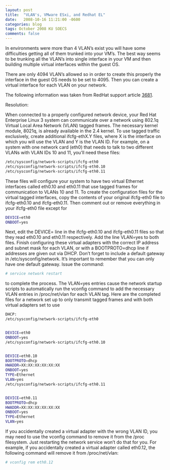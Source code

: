 ```yaml
---
layout: post
title:  "VLAN's, VMware ESxi, and Redhat EL"
date:   2008-10-16 11:21:00 -0600
categories: blog
tags: October 2008 KU SOECS
comments: false
---
```

In environments were more than 4 VLAN’s exist you will have some difficulties getting all of them trunked into your VM’s. The best way seems to be trunking all the VLAN’s into single interface in your VM and then building multiple virtual interfaces within the guest OS.

There are only 4094 VLAN’s allowed so in order to create this properly the interface in the guest OS needs to be set to 4095. Then you can create a virtual interface for each VLAN on your network.

The following information was taken from RedHat support article [3681](http://kbase.redhat.com/faq/FAQ_45_3681.shtm).

Resolution:

When connected to a properly configured network device, your Red Hat Enterprise Linux 3 system can communicate over a network using 802.1q Virtual Local Area Network (VLAN) tagged frames. The necessary kernel module, 8021q, is already available in the 2.4 kernel.
To use tagged traffic exclusively, create additional ifcfg-ethX.Y files, where X is the interface on which you will use the VLAN and Y is the VLAN ID. For example, on a system with one network card (eth0) that needs to talk to two different VLANs with VLAN IDs 10 and 11, you’ll need these files:

``` bash
/etc/sysconfig/network-scripts/ifcfg-eth0
/etc/sysconfig/network-scripts/ifcfg-eth0.10
/etc/sysconfig/network-scripts/ifcfg-eth0.11
```

These files will configure your system to have two virtual Ethernet interfaces called eth0.10 and eth0.11 that use tagged frames for communication to VLANs 10 and 11. To create the configuration files for the virtual tagged interfaces, copy the contents of your original ifcfg-eth0 file to ifcfg-eth0.10 and ifcfg-eth0.11. Then comment out or remove everything in your ifcfg-eth0 file except for

``` bash
DEVICE=eth0
ONBOOT=yes
```

Next, edit the DEVICE= line in the ifcfg-eth0.10 and ifcfg-eth0.11 files so that they read eth0.10 and eth0.11 respectively. Add the line VLAN=yes to both files. Finish configuring these virtual adapters with the correct IP address and subnet mask for each VLAN, or with a BOOTPROTO=dhcp line if addresses are given out via DHCP. Don’t forget to include a default gateway in /etc/sysconfig/network. It’s important to remember that you can only have one default gateway.
Issue the command:

``` bash
# service network restart
```

to complete the process. The VLAN=yes entries cause the network startup scripts to automatically run the vconfig command to add the necessary VLAN entries in /proc/net/vlan for each VLAN tag.
Here are the completed files for a network set up to only transmit tagged frames and with both virtual adapters set to use

``` bash
DHCP:
/etc/sysconfig/network-scripts/ifcfg-eth0


DEVICE=eth0
ONBOOT=yes
/etc/sysconfig/network-scripts/ifcfg-eth0.10


DEVICE=eth0.10
BOOTPROTO=dhcp
HWADDR=XX:XX:XX:XX:XX:XX
ONBOOT=yes
TYPE=Ethernet
VLAN=yes
/etc/sysconfig/network-scripts/ifcfg-eth0.11


DEVICE=eth0.11
BOOTPROTO=dhcp
HWADDR=XX:XX:XX:XX:XX:XX
ONBOOT=yes
TYPE=Ethernet
VLAN=yes
```

If you accidentally created a virtual adapter with the wrong VLAN ID, you may need to use the vconfig command to remove it from the /proc filesystem. Just restarting the network service won’t do that for you. For example, if you accidentally created a virtual adapter called eth0.12, the following command will remove it from /proc/net/vlan:

``` bash
# vconfig rem eth0.12
```

